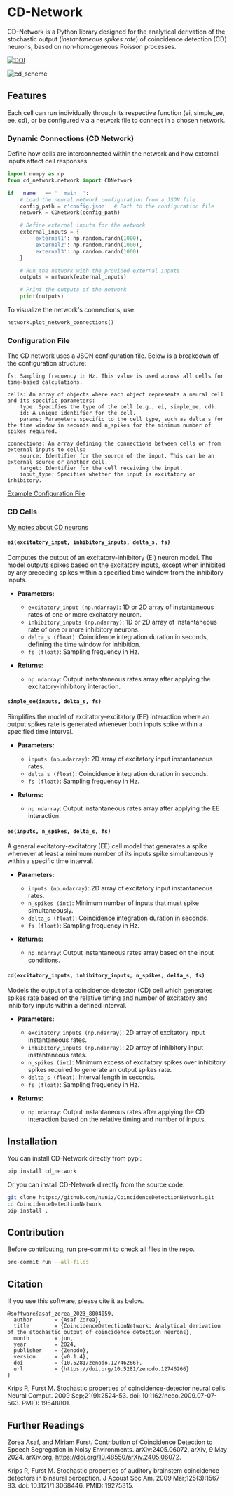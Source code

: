 # CD-Network

CD-Network is a Python library designed for the analytical derivation of the stochastic output (*instantaneous spikes rate*) of coincidence detection 
(CD) neurons, based on non-homogeneous Poisson processes.

[![DOI](https://zenodo.org/badge/825434947.svg)](https://zenodo.org/doi/10.5281/zenodo.12746265)

![cd_scheme](cd.png)




## Features

Each cell can run individually through its respective function (ei, simple_ee, ee, cd), or be configured via a network
file to connect in a chosen network.

### Dynamic Connections (CD Network)

Define how cells are interconnected within the network and how external inputs affect cell
responses.

```python
import numpy as np
from cd_network.network import CDNetwork

if __name__ == '__main__':
    # Load the neural network configuration from a JSON file
    config_path = r'config.json'  # Path to the configuration file
    network = CDNetwork(config_path)

    # Define external inputs for the network
    external_inputs = {
        'external1': np.random.randn(1000),
        'external2': np.random.randn(1000),
        'external3': np.random.randn(1000)
    }

    # Run the network with the provided external inputs
    outputs = network(external_inputs)

    # Print the outputs of the network
    print(outputs)

```

To visualize the network's connections, use:
```python
network.plot_network_connections()
```

### Configuration File

The CD network uses a JSON configuration file. Below is a breakdown of the configuration structure:

    fs: Sampling frequency in Hz. This value is used across all cells for time-based calculations.

    cells: An array of objects where each object represents a neural cell and its specific parameters:
        type: Specifies the type of the cell (e.g., ei, simple_ee, cd).
        id: A unique identifier for the cell.
        params: Parameters specific to the cell type, such as delta_s for the time window in seconds and n_spikes for the minimum number of spikes required.

    connections: An array defining the connections between cells or from external inputs to cells:
        source: Identifier for the source of the input. This can be an external source or another cell.
        target: Identifier for the cell receiving the input.
        input_type: Specifies whether the input is excitatory or inhibitory.

[Example Configuration File](example_notebooks/config.json)

### CD Cells
[My notes about CD neurons](notes.pdf)

#### `ei(excitatory_input, inhibitory_inputs, delta_s, fs)`

Computes the output of an excitatory-inhibitory (EI) neuron model.
The model outputs spikes based on the excitatory inputs, except when inhibited by any preceding spikes within a
specified time window from the inhibitory inputs.

- **Parameters:**
    - `excitatory_input (np.ndarray)`: 1D or 2D array of instantaneous rates of one or more excitatory neuron.
    - `inhibitory_inputs (np.ndarray)`: 1D or 2D array of instantaneous rate of one or more inhibitory neurons.
    - `delta_s (float)`: Coincidence integration duration in seconds, defining the time window for inhibition.
    - `fs (float)`: Sampling frequency in Hz.

- **Returns:**
    - `np.ndarray`: Output instantaneous rates array after applying the excitatory-inhibitory interaction.

#### `simple_ee(inputs, delta_s, fs)`

Simplifies the model of excitatory-excitatory (EE) interaction where an output spikes rate is generated whenever both inputs
spike within a specified time interval.

- **Parameters:**
    - `inputs (np.ndarray)`: 2D array of excitatory input instantaneous rates.
    - `delta_s (float)`: Coincidence integration duration in seconds.
    - `fs (float)`: Sampling frequency in Hz.

- **Returns:**
    - `np.ndarray`: Output instantaneous rates array after applying the EE interaction.

#### `ee(inputs, n_spikes, delta_s, fs)`

A general excitatory-excitatory (EE) cell model that generates a spike whenever at least a minimum number of its inputs
spike simultaneously within a specific time interval.

- **Parameters:**
    - `inputs (np.ndarray)`: 2D array of excitatory input instantaneous rates.
    - `n_spikes (int)`: Minimum number of inputs that must spike simultaneously.
    - `delta_s (float)`: Coincidence integration duration in seconds.
    - `fs (float)`: Sampling frequency in Hz.

- **Returns:**
    - `np.ndarray`: Output instantaneous rates array based on the input conditions.

#### `cd(excitatory_inputs, inhibitory_inputs, n_spikes, delta_s, fs)`

Models the output of a coincidence detector (CD) cell which generates spikes rate based on the relative timing and number of
excitatory and inhibitory inputs within a defined interval.

- **Parameters:**
    - `excitatory_inputs (np.ndarray)`: 2D array of excitatory input instantaneous rates.
    - `inhibitory_inputs (np.ndarray)`: 2D array of inhibitory input instantaneous rates.
    - `n_spikes (int)`: Minimum excess of excitatory spikes over inhibitory spikes required to generate an output spikes rate.
    - `delta_s (float)`: Interval length in seconds.
    - `fs (float)`: Sampling frequency in Hz.

- **Returns:**
    - `np.ndarray`: Output instantaneous rates after applying the CD interaction based on the relative timing and number of
      inputs.

## Installation

You can install CD-Network directly from pypi:

```bash
pip install cd_network
```

Or you can install CD-Network directly from the source code:

```bash
git clone https://github.com/nuniz/CoincidenceDetectionNetwork.git
cd CoincidenceDetectionNetwork
pip install .
```

## Contribution

Before contributing, run pre-commit to check all files in the repo.

```bash 
pre-commit run --all-files
```

## Citation
If you use this software, please cite it as below.

```
@software{asaf_zorea_2023_8004059,
  author       = {Asaf Zorea},
  title        = {CoincidenceDetectionNetwork: Analytical derivation of the stochastic output of coincidence detection neurons},
  month        = jun,
  year         = 2024,
  publisher    = {Zenodo},
  version      = {v0.1.4},
  doi          = {10.5281/zenodo.12746266},
  url          = {https://doi.org/10.5281/zenodo.12746266}
}
```

Krips R, Furst M. Stochastic properties of coincidence-detector neural cells. Neural Comput. 2009 Sep;21(9):2524-53. 
doi: 10.1162/neco.2009.07-07-563. PMID: 19548801.

## Further Readings
Zorea Asaf, and Miriam Furst. Contribution of Coincidence Detection to Speech Segregation in Noisy Environments. 
arXiv:2405.06072, arXiv, 9 May 2024. arXiv.org, https://doi.org/10.48550/arXiv.2405.06072.

Krips R, Furst M. Stochastic properties of auditory brainstem coincidence detectors in binaural perception.
J Acoust Soc Am. 2009 Mar;125(3):1567-83. doi: 10.1121/1.3068446. PMID: 19275315.
